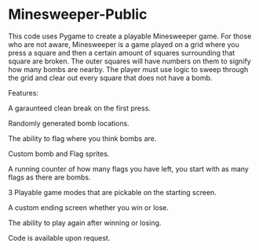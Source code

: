 # Minesweeper-Public

This code uses Pygame to create a playable Minesweeper game.
For those who are not aware, Minesweeper is a game played on a grid where you press a square and then a certain amount of squares surrounding that square are broken. The outer squares will have numbers on them to signify how many bombs are nearby. The player must use logic to sweep through the grid and clear out every square that does not have a bomb.

Features:

A garaunteed clean break on the first press.

Randomly generated bomb locations.

The ability to flag where you think bombs are.

Custom bomb and Flag sprites.

A running counter of how many flags you have left, you start with as many flags as there are bombs.

3 Playable game modes that are pickable on the starting screen.

A custom ending screen whether you win or lose.

The ability to play again after winning or losing.

Code is available upon request.
